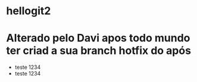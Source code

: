 # hellogit2

# Alterado pelo Davi apos todo mundo ter criad a sua branch hotfix do após

- teste 1234
- teste 1234
